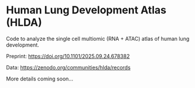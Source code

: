 # Human Lung Development Atlas (HLDA)
Code to analyze the single cell multiomic (RNA + ATAC) atlas of human lung development. 

Preprint: https://doi.org/10.1101/2025.09.24.678382

Data: https://zenodo.org/communities/hlda/records

More details coming soon...
